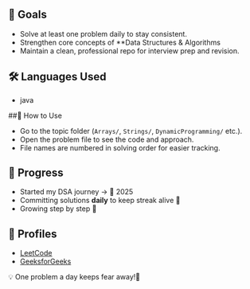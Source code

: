 ## 🚀 Goals
- Solve at least one problem daily to stay consistent.  
- Strengthen core concepts of **Data Structures & Algorithms 
- Maintain a clean, professional repo for interview prep and revision.  

## 🛠️ Languages Used
- java

##📌 How to Use
- Go to the topic folder (`Arrays/`, `Strings/`, `DynamicProgramming/` etc.).  
- Open the problem file to see the code and approach.  
- File names are numbered in solving order for easier tracking.  

## 🌟 Progress
- Started my DSA journey → 📅 2025  
- Committing solutions **daily** to keep streak alive 💚  
- Growing step by step 🚀  

## 🔗 Profiles
- [LeetCode]((https://leetcode.com/u/vedantpatil04/))  
- [GeeksforGeeks](https://auth.geeksforgeeks.org/vedantpatil04/)  

💡 One problem a day keeps fear away!🚀
